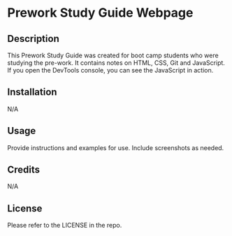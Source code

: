 # Prework Study Guide Webpage

## Description

This Prework Study Guide was created for boot camp students who were studying the pre-work. It contains notes on HTML, CSS, Git and JavaScript. If you open the DevTools console, you can see the JavaScript in action.

## Installation

N/A

## Usage

Provide instructions and examples for use. Include screenshots as needed.

## Credits

N/A

## License

Please refer to the LICENSE in the repo.
